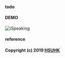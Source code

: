 
#### todo 

#### DEMO
![iSpeaking](https://www.dropbox.com/home/Screenshots?preview=speech_demo.png "Speaking and Improving")

#### reference

####  Copyright (c) 2019 [HSUHK](https://dlc.hsu.edu.hk/)
